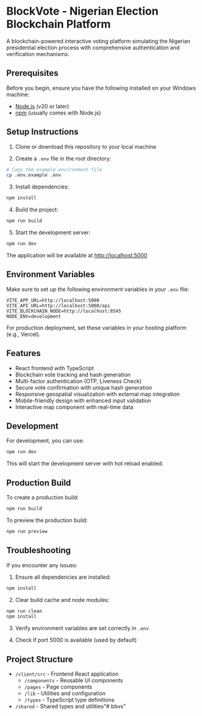 # BlockVote - Nigerian Election Blockchain Platform

A blockchain-powered interactive voting platform simulating the Nigerian presidential election process with comprehensive authentication and verification mechanisms.

## Prerequisites

Before you begin, ensure you have the following installed on your Windows machine:
- [Node.js](https://nodejs.org/) (v20 or later)
- [npm](https://www.npmjs.com/) (usually comes with Node.js)

## Setup Instructions

1. Clone or download this repository to your local machine

2. Create a `.env` file in the root directory:
```bash
# Copy the example environment file
cp .env.example .env
```

3. Install dependencies:
```bash
npm install
```

4. Build the project:
```bash
npm run build
```

5. Start the development server:
```bash
npm run dev
```

The application will be available at [http://localhost:5000](http://localhost:5000)

## Environment Variables

Make sure to set up the following environment variables in your `.env` file:
```
VITE_APP_URL=http://localhost:5000
VITE_API_URL=http://localhost:5000/api
VITE_BLOCKCHAIN_NODE=http://localhost:8545
NODE_ENV=development
```

For production deployment, set these variables in your hosting platform (e.g., Vercel).

## Features
- React frontend with TypeScript
- Blockchain vote tracking and hash generation
- Multi-factor authentication (OTP, Liveness Check)
- Secure vote confirmation with unique hash generation
- Responsive geospatial visualization with external map integration
- Mobile-friendly design with enhanced input validation
- Interactive map component with real-time data

## Development

For development, you can use:
```bash
npm run dev
```

This will start the development server with hot reload enabled.

## Production Build

To create a production build:
```bash
npm run build
```

To preview the production build:
```bash
npm run preview
```

## Troubleshooting

If you encounter any issues:

1. Ensure all dependencies are installed:
```bash
npm install
```

2. Clear build cache and node modules:
```bash
npm run clean
npm install
```

3. Verify environment variables are set correctly in `.env`

4. Check if port 5000 is available (used by default)

## Project Structure
- `/client/src` - Frontend React application
  - `/components` - Reusable UI components
  - `/pages` - Page components
  - `/lib` - Utilities and configuration
  - `/types` - TypeScript type definitions
- `/shared` - Shared types and utilities"# bbvs" 
